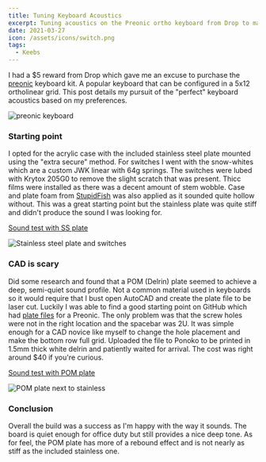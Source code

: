 ```yaml
---
title: Tuning Keyboard Acoustics
excerpt: Tuning acoustics on the Preonic ortho keyboard from Drop to match my personal sound preference.
date: 2021-03-27
icon: /assets/icons/switch.png
tags:
  - Keebs
---
```


I had a $5 reward from Drop which gave me an excuse to purchase the [preonic](https://drop.com/buy/preonic-mechanical-keyboard) keyboard kit. A popular keyboard that can be configured in a 5x12 ortholinear grid. This post details my pursuit of the &quot;perfect&quot; keyboard acoustics based on my preferences.

![preonic keyboard](/assets/posts/tuning-keyboard-acoustics/preonic.jpg)

### Starting point
I opted for the acrylic case with the included stainless steel plate mounted using the &quot;extra secure&quot; method. For switches I went with the snow-whites which are a custom JWK linear with 64g springs. The switches were lubed with Krytox 205G0 to remove the slight scratch that was present. Thicc films were installed as there was a decent amount of stem wobble. Case and plate foam from [StupidFish](https://stupidfish.design/collections/keyboard-foams/products/preonic-v3-case-and-plate-foam-set) was also applied as it sounded quite hollow without. This was a great starting point but the stainless plate was quite stiff and didn't produce the sound I was looking for.

[Sound test with SS plate](/assets/posts/tuning-keyboard-acoustics/base.mp3)

![Stainless steel plate and switches](/assets/posts/tuning-keyboard-acoustics/ss-plate.jpg)

### CAD is scary
Did some research and found that a POM (Delrin) plate seemed to achieve a deep, semi-quiet sound profile. Not a common material used in keyboards so it would require that I bust open AutoCAD and create the plate file to be laser cut. Luckily I was able to find a good starting point on GitHub which had [plate files](https://github.com/vnz/mkb-plates/tree/main/preonic) for a Preonic. The only problem was that the screw holes were not in the right location and the spacebar was 2U. It was simple enough for a CAD novice like myself to change the hole placement and make the bottom row full grid. Uploaded the file to Ponoko to be printed in 1.5mm thick white delrin and patiently waited for arrival. The cost was right around $40 if you&apos;re curious.

[Sound test with POM plate](/assets/posts/tuning-keyboard-acoustics/modified.mp3)

![POM plate next to stainless](/assets/posts/tuning-keyboard-acoustics/plates.jpg)

### Conclusion
Overall the build was a success as I&apos;m happy with the way it sounds. The board is quiet enough for office duty but still provides a nice deep tone. As for feel, the POM plate has more of a rebound effect and is not nearly as stiff as the included stainless one. 